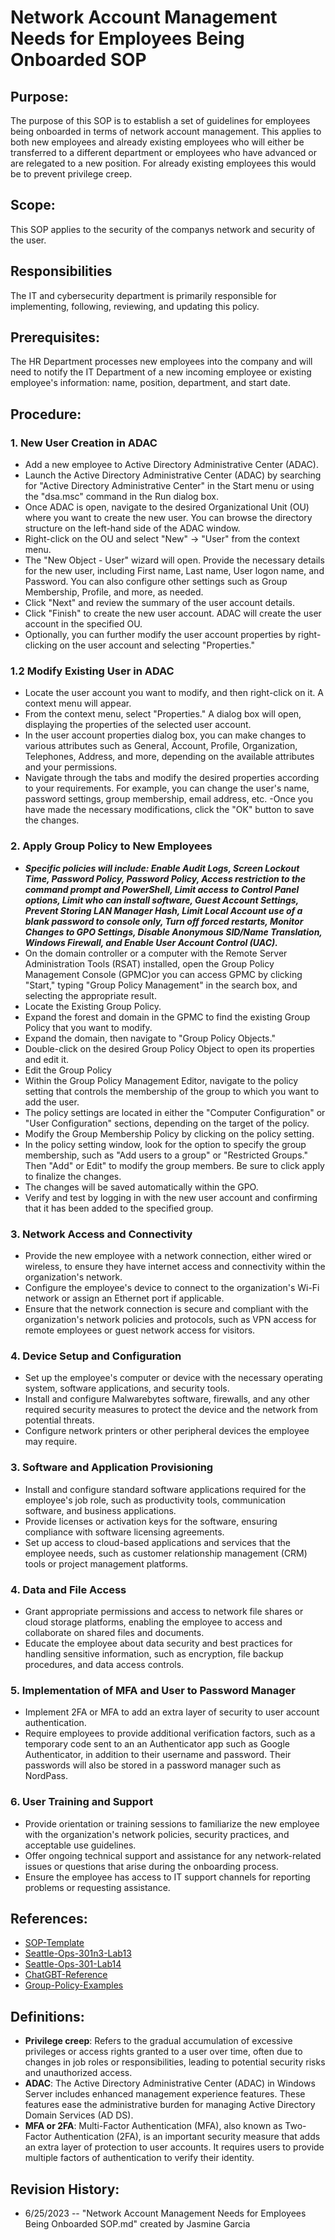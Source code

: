 # Network Account Management Needs for Employees Being Onboarded SOP

## Purpose:
The purpose of this SOP is to establish a set of guidelines for employees being onboarded in terms of network account management. This applies to both new employees and already existing employees who will either be transferred to a different department or employees who have advanced or are relegated to a new position. For already existing employees this would be to prevent privilege creep. 

## Scope:
This SOP applies to the security of the companys network and security of the user.

## Responsibilities 
The IT and cybersecurity department is primarily responsible for implementing, following, reviewing, and updating this policy.

## Prerequisites:
The HR Department processes new employees into the company and will need to notify the IT Department of a new incoming employee or existing employee's information: name, position, department, and start date. 

## Procedure:
### **1. New User Creation in ADAC**
- Add a new employee to Active Directory Administrative Center (ADAC). 
- Launch the Active Directory Administrative Center (ADAC) by searching for "Active Directory Administrative Center" in the Start menu or using the "dsa.msc" command in the Run dialog box.
- Once ADAC is open, navigate to the desired Organizational Unit (OU) where you want to create the new user. You can browse the directory structure on the left-hand side of the ADAC window.
- Right-click on the OU and select "New" -> "User" from the context menu.
- The "New Object - User" wizard will open. Provide the necessary details for the new user, including First name, Last name, User logon name, and Password. You can also configure other settings such as Group Membership, Profile, and more, as needed.
- Click "Next" and review the summary of the user account details.
- Click "Finish" to create the new user account. ADAC will create the user account in the specified OU.
- Optionally, you can further modify the user account properties by right-clicking on the user account and selecting "Properties."

### **1.2 Modify Existing User in ADAC**
- Locate the user account you want to modify, and then right-click on it. A context menu will appear.
- From the context menu, select "Properties." A dialog box will open, displaying the properties of the selected user account.
- In the user account properties dialog box, you can make changes to various attributes such as General, Account, Profile, Organization, Telephones, Address, and more, depending on the available attributes and your permissions.
- Navigate through the tabs and modify the desired properties according to your requirements. For example, you can change the user's name, password settings, group membership, email address, etc.
-Once you have made the necessary modifications, click the "OK" button to save the changes.

### **2. Apply Group Policy to New Employees**
- **_Specific policies will include: Enable Audit Logs, Screen Lockout Time, Password Policy, Password Policy, Access restriction to the command prompt and PowerShell, Limit access to Control Panel options, Limit who can install software, Guest Account Settings, Prevent Storing LAN Manager Hash, Limit Local Account use of a blank password to console only, Turn off forced restarts, Monitor Changes to GPO Settings, Disable Anonymous SID/Name Translation, Windows Firewall, and Enable User Account Control (UAC)._**
- On the domain controller or a computer with the Remote Server Administration Tools (RSAT) installed, open the Group Policy Management Console (GPMC)or you can access GPMC by clicking "Start," typing "Group Policy Management" in the search box, and selecting the appropriate result.
- Locate the Existing Group Policy. 
- Expand the forest and domain in the GPMC to find the existing Group Policy that you want to modify.
- Expand the domain, then navigate to "Group Policy Objects."
- Double-click on the desired Group Policy Object to open its properties and edit it.
- Edit the Group Policy 
- Within the Group Policy Management Editor, navigate to the policy setting that controls the membership of the group to which you want to add the user.
- The policy settings are located in either the "Computer Configuration" or "User Configuration" sections, depending on the target of the policy.
- Modify the Group Membership Policy by clicking on the policy setting.
- In the policy setting window, look for the option to specify the group membership, such as "Add users to a group" or "Restricted Groups." Then "Add" or Edit" to modify the group members. Be sure to click apply to finalize the changes. 
- The changes will be saved automatically within the GPO.
- Verify and test by logging in with the new user account and confirming that it has been added to the specified group.

### **3. Network Access and Connectivity**
- Provide the new employee with a network connection, either wired or wireless, to ensure they have internet access and connectivity within the organization's network.
- Configure the employee's device to connect to the organization's Wi-Fi network or assign an Ethernet port if applicable.
- Ensure that the network connection is secure and compliant with the organization's network policies and protocols, such as VPN access for remote employees or guest network access for visitors.

### **4. Device Setup and Configuration**
- Set up the employee's computer or device with the necessary operating system, software applications, and security tools.
- Install and configure Malwarebytes software, firewalls, and any other required security measures to protect the device and the network from potential threats.
- Configure network printers or other peripheral devices the employee may require.

### **3. Software and Application Provisioning**
- Install and configure standard software applications required for the employee's job role, such as productivity tools, communication software, and business applications.
- Provide licenses or activation keys for the software, ensuring compliance with software licensing agreements.
- Set up access to cloud-based applications and services that the employee needs, such as customer relationship management (CRM) tools or project management platforms.

### **4. Data and File Access**
- Grant appropriate permissions and access to network file shares or cloud storage platforms, enabling the employee to access and collaborate on shared files and documents.
- Educate the employee about data security and best practices for handling sensitive information, such as encryption, file backup procedures, and data access controls.

### **5. Implementation of MFA and User to Password Manager**
- Implement 2FA or MFA to add an extra layer of security to user account authentication.
- Require employees to provide additional verification factors, such as a temporary code sent to an an Authenticator app such as Google Authenticator, in addition to their username and password. Their passwords will also be stored in a password manager such as NordPass.

### **6. User Training and Support**
- Provide orientation or training sessions to familiarize the new employee with the organization's network policies, security practices, and acceptable use guidelines.
- Offer ongoing technical support and assistance for any network-related issues or questions that arise during the onboarding process.
- Ensure the employee has access to IT support channels for reporting problems or requesting assistance.

## References:
- [SOP-Template](https://github.com/codefellows/seattle-ops-301n3/blob/main/class-15/SOP-example-template.md)
- [Seattle-Ops-301n3-Lab13](https://docs.google.com/document/d/1aEOmYs2EfXnuoA6TWb1nLJsfyjU2Cw3Z4JoXHZEqnE4/edit?usp=sharing)
- [Seattle-Ops-301-Lab14](https://docs.google.com/document/d/1Ws487TTXStKm4_-Hl5ndzFghjlRYh7yxva76JX8mW0o/edit?usp=sharing)
- [ChatGBT-Reference](https://chat.openai.com/share/42f31a28-79db-4767-aa69-b5f8dc8a86e4)
- [Group-Policy-Examples](https://activedirectorypro.com/group-policy-examples-most-useful-gpos-for-security/)

## Definitions:
- **Privilege creep**: Refers to the gradual accumulation of excessive privileges or access rights granted to a user over time, often due to changes in job roles or responsibilities, leading to potential security risks and unauthorized access.
- **ADAC**: The Active Directory Administrative Center (ADAC) in Windows Server includes enhanced management experience features. These features ease the administrative burden for managing Active Directory Domain Services (AD DS).
- **MFA or 2FA**: Multi-Factor Authentication (MFA), also known as Two-Factor Authentication (2FA), is an important security measure that adds an extra layer of protection to user accounts. It requires users to provide multiple factors of authentication to verify their identity. 

## Revision History:
- 6/25/2023 -- "Network Account Management Needs for Employees Being Onboarded SOP.md" created by Jasmine Garcia
